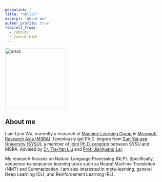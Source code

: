 ```yaml
---
permalink: /
title: "Hello!"
excerpt: "About me"
author_profile: true
redirect_from: 
  - /about/
  - /about.html
---
```


<img src="https://apeterswu.github.io/images/msra.png" alt="msra"  width="200">

About me
------
I am Lijun Wu, currently a research of [Machine Learning Group](https://www.microsoft.com/en-us/research/group/machine-learning-research-group/) in [Microsoft Research Asia (MSRA)](https://www.msra.cn/). I previously got Ph.D. degree from [Sun Yat-sen University (SYSU)](http://www.sysu.edu.cn/2012/en/index.htm), a member of [joint Ph.D. program](https://www.msra.cn/zh-cn/connections/academic-programs/joint-phd) between SYSU and MSRA. Advised by [Dr. Tie-Yan Liu](https://www.microsoft.com/en-us/research/people/tyliu/) and [Prof. Jianhuang Lai](http://sdcs.sysu.edu.cn/content/2498). 

My research focuses on Natural Language Processing (NLP). Specifically, sequence-to-seqeunce learning tasks such as Neural Machine Translation (NMT) and Summarization. I am also interested in meta-learning, general Deep Learning (DL), and Reinforcement Learning (RL).
